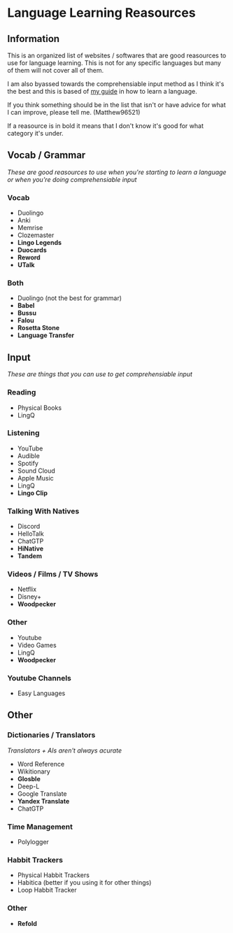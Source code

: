 # Language Learning Reasources
## Information
This is an organized list of websites / softwares that are good reasources to use for language learning. This is not for any specific languages but many of them will not cover all of them.

I am also byassed towards the comprehensiable input method as I think it's the best and this is based of [my guide](https://discord.com/channels/949775981026115604/949795298178379787/1142076372236386334) in how to learn a language.

If you think something should be in the list that isn't or have advice for what I can improve, please tell me. (Matthew96521)

If a reasource is in bold it means that I don't know it's good for what category it's under.

## Vocab / Grammar
*These are good reasources to use when you're starting to learn a language or when you're doing comprehensiable input*

### Vocab
- Duolingo
- Anki
- Memrise
- Clozemaster
- **Lingo Legends**
- **Duocards**
- **Reword**
- **UTalk**

### Both
- Duolingo (not the best for grammar)
- **Babel**
- **Bussu**
- **Falou**
- **Rosetta Stone**
- **Language Transfer**

## Input
*These are things that you can use to get comprehensiable input*

### Reading
- Physical Books
- LingQ

### Listening
- YouTube
- Audible
- Spotify
- Sound Cloud
- Apple Music
- LingQ
- **Lingo Clip**

### Talking With Natives
- Discord
- HelloTalk
- ChatGTP
- **HiNative**
- **Tandem**

### Videos / Films / TV Shows
- Netflix
- Disney+
- **Woodpecker**

### Other
- Youtube
- Video Games
- LingQ
- **Woodpecker**

### Youtube Channels
- Easy Languages

## Other
### Dictionaries / Translators
*Translators + AIs aren't always acurate*
- Word Reference
- Wikitionary
- **Glosble**
- Deep-L
- Google Translate
- **Yandex Translate**
- ChatGTP

### Time Management
- Polylogger

### Habbit Trackers
- Physical Habbit Trackers
- Habitica (better if you using it for other things)
- Loop Habbit Tracker

### Other
- **Refold**
